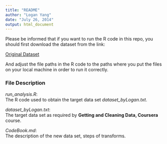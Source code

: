 ```yaml
---
title: "README"
author: "Logan Yang"
date: "July 26, 2014"
output: html_document
---
```


Please be informed that if you want to run the R code in this repo, you should first download the dataset from the link:

[Original Dataset](https://d396qusza40orc.cloudfront.net/getdata%2Fprojectfiles%2FUCI%20HAR%20Dataset.zip)

And adjust the file paths in the R code to the paths where you put the files on your local machine in order to run it correctly.

### File Description

*run_analysis.R*:  
The R code used to obtain the target data set *dataset_byLogan.txt*.

*dataset_byLogan.txt*:  
The target data set as required by **Getting and Cleaning Data, Coursera** course.

*CodeBook.md*:  
The description of the new data set, steps of transforms.

